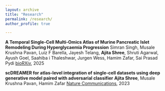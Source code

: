 ```yaml
---
layout: archive
title: "Research"
permalink: /research/
author_profile: true

---
```


**A Temporal Single-Cell Multi-Omics Atlas of Murine Pancreatic Islet Remodeling During Hyperglycaemia Progression**
Simran Singh, Musale Krushna Pavan, Luiz F Barella, Jayesh Telang, **Ajita Shree**, Shruti Agarwal, Ayush Goel, Saahiba i Thaleshwar, Jurgen Wess, Hamim Zafar, Sai Prasad Pydi
[bioRXiv](https://www.biorxiv.org/content/10.1101/2025.05.29.656754v1), 2025

**scDREAMER for atlas-level integration of single-cell datasets using deep generative model paired with adversarial classifier**
**Ajita Shree**, Musale Krushna Pavan, Hamim Zafar
[Nature Communications](https://www.nature.com/articles/s41467-023-43590-8), 2023

